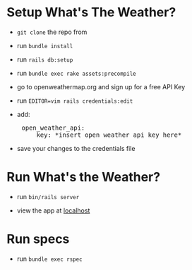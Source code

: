 # Setup What's The Weather?
- `git clone` the repo from

- run `bundle install`

- run `rails db:setup`

- run `bundle exec rake assets:precompile`

- go to openweathermap.org and sign up for a free API Key

- run `EDITOR=vim rails credentials:edit`

- add:
<pre>
    open_weather_api:
        key: *insert open weather api key here*
</pre>

- save your changes to the credentials file

# Run What's the Weather?

- run `bin/rails server`

- view the app at [localhost](http://localhost:3000)

# Run specs

- run `bundle exec rspec`
